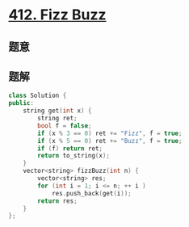 #  [412. Fizz Buzz](https://leetcode.cn/problems/fizz-buzz/)

## 题意



## 题解



```c++
class Solution {
public:
    string get(int x) {
        string ret;
        bool f = false;
        if (x % 3 == 0) ret += "Fizz", f = true;
        if (x % 5 == 0) ret += "Buzz", f = true;
        if (f) return ret;
        return to_string(x);
    }
    vector<string> fizzBuzz(int n) {
        vector<string> res;
        for (int i = 1; i <= n; ++ i )
            res.push_back(get(i));
        return res;
    }
};
```



```python3

```


